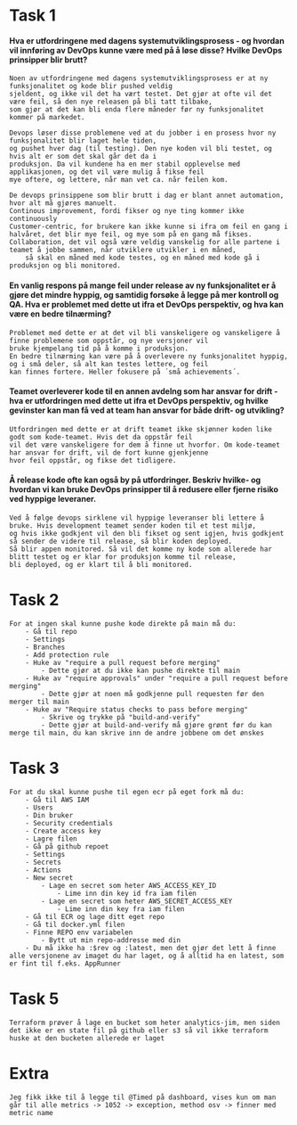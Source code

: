 # Task 1

#### Hva er utfordringene med dagens systemutviklingsprosess - og hvordan vil innføring av DevOps kunne være med på å løse disse? Hvilke DevOps prinsipper blir brutt?
    Noen av utfordringene med dagens systemutviklingsprosess er at ny funksjonalitet og kode blir pushed veldig 
    sjeldent, og ikke vil det ha vært testet. Det gjør at ofte vil det være feil, så den nye releasen på bli tatt tilbake, 
    som gjør at det kan bli enda flere måneder før ny funksjonalitet kommer på markedet.
    
    Devops løser disse problemene ved at du jobber i en prosess hvor ny funksjonalitet blir laget hele tiden,
    og pushet hver dag (til testing). Den nye koden vil bli testet, og hvis alt er som det skal går det da i 
    produksjon. Da vil kundene ha en mer stabil opplevelse med applikasjonen, og det vil være mulig å fikse feil
    mye oftere, og lettere, når man vet ca. når feilen kom.

    De devops prinsippene som blir brutt i dag er blant annet automation, hvor alt må gjøres manuelt.
    Continous improvement, fordi fikser og nye ting kommer ikke continuously
    Customer-centric, for brukere kan ikke kunne si ifra om feil en gang i halvåret, det blir mye feil, og mye som på en gang må fikses.
    Collaboration, det vil også være veldig vanskelig for alle partene i teamet å jobbe sammen, når utviklere utvikler i en måned,
        så skal en måned med kode testes, og en måned med kode gå i produksjon og bli monitored.

#### En vanlig respons på mange feil under release av ny funksjonalitet er å gjøre det mindre hyppig, og samtidig forsøke å legge på mer kontroll og QA. Hva er problemet med dette ut ifra et DevOps perspektiv, og hva kan være en bedre tilnærming?
    Problemet med dette er at det vil bli vanskeligere og vanskeligere å finne problemene som oppstår, og nye versjoner vil 
    bruke kjempelang tid på å komme i produksjon. 
    En bedre tilnærming kan være på å overlevere ny funksjonalitet hyppig, og i små deler, så alt kan testes lettere, og feil
    kan finnes fortere. Heller fokusere på ´små achievements´.

#### Teamet overleverer kode til en annen avdelng som har ansvar for drift - hva er utfordringen med dette ut ifra et DevOps perspektiv, og hvilke gevinster kan man få ved at team han ansvar for både drift- og utvikling?
    Utfordringen med dette er at drift teamet ikke skjønner koden like godt som kode-teamet. Hvis det da oppstår feil 
    vil det være vanskeligere for dem å finne ut hvorfor. Om kode-teamet har ansvar for drift, vil de fort kunne gjenkjenne
    hvor feil oppstår, og fikse det tidligere.

#### Å release kode ofte kan også by på utfordringer. Beskriv hvilke- og hvordan vi kan bruke DevOps prinsipper til å redusere eller fjerne risiko ved hyppige leveraner.
    Ved å følge devops sirklene vil hyppige leveranser bli lettere å bruke. Hvis development teamet sender koden til et test miljø,
    og hvis ikke godkjent vil den bli fikset og sent igjen, hvis godkjent så sender de videre til release, så blir koden deployed. 
    Så blir appen monitored. Så vil det komme ny kode som allerede har blitt testet og er klar for produksjon komme til release, 
    bli deployed, og er klart til å bli monitored.

# Task 2
    For at ingen skal kunne pushe kode direkte på main må du:
        - Gå til repo
        - Settings
        - Branches
        - Add protection rule
        - Huke av "require a pull request before merging"
            - Dette gjør at du ikke kan pushe direkte til main
        - Huke av "require approvals" under "require a pull request before merging"
            - Dette gjør at noen må godkjenne pull requesten før den merger til main
        - Huke av "Require status checks to pass before merging"
            - Skrive og trykke på "build-and-verify"
            - Dette gjør at build-and-verify må gjøre grønt før du kan merge til main, du kan skrive inn de andre jobbene om det ønskes
        
# Task 3
    For at du skal kunne pushe til egen ecr på eget fork må du:
        - Gå til AWS IAM
        - Users
        - Din bruker
        - Security credentials
        - Create access key
        - Lagre filen
        - Gå på github repoet
        - Settings
        - Secrets
        - Actions
        - New secret
            - Lage en secret som heter AWS_ACCESS_KEY_ID
                - Lime inn din key id fra iam filen
            - Lage en secret som heter AWS_SECRET_ACCESS_KEY
                - Lime inn din key fra iam filen
        - Gå til ECR og lage ditt eget repo
        - Gå til docker.yml filen
        - Finne REPO env variabelen
            - Bytt ut min repo-addresse med din
        - Du må ikke ha :$rev og :latest, men det gjør det lett å finne alle versjonene av imaget du har laget, og å alltid ha en latest, som er fint til f.eks. AppRunner

# Task 5
    Terraform prøver å lage en bucket som heter analytics-jim, men siden det ikke er en state fil på github eller s3 så vil ikke terraform huske at den bucketen allerede er laget

# Extra
    Jeg fikk ikke til å legge til @Timed på dashboard, vises kun om man går til alle metrics -> 1052 -> exception, method osv -> finner med metric name
